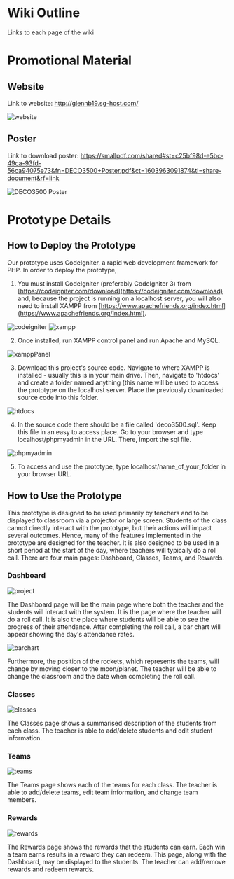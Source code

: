 # Wiki Outline

Links to each page of the wiki

# Promotional Material

## Website

Link to website: http://glennb19.sg-host.com/

![website](https://user-images.githubusercontent.com/45459833/97549299-f57d4980-1a1b-11eb-8a3e-6e15fab081e9.JPG)

## Poster

Link to download poster: https://smallpdf.com/shared#st=c25bf98d-e5bc-49ca-93fd-56ca94075e73&fn=DECO3500+Poster.pdf&ct=1603963091874&tl=share-document&rf=link

![DECO3500 Poster](https://user-images.githubusercontent.com/45459833/97549529-3aa17b80-1a1c-11eb-89da-3b46df97c190.png)

# Prototype Details

## How to Deploy the Prototype

Our prototype uses CodeIgniter, a rapid web development framework for PHP. In order to deploy the prototype, 
1. You must install CodeIgniter (preferably CodeIgniter 3) from [https://codeigniter.com/download](https://codeigniter.com/download) and, because the project is running on a localhost server, you will also need to install XAMPP from [https://www.apachefriends.org/index.html](https://www.apachefriends.org/index.html).

![codeigniter](https://user-images.githubusercontent.com/45459833/97135452-091a7d00-179c-11eb-88ec-211314b8c9ff.JPG)
![xampp](https://user-images.githubusercontent.com/45459833/97135499-2fd8b380-179c-11eb-8561-210387e537c8.JPG)

2. Once installed, run XAMPP control panel and run Apache and MySQL.

![xamppPanel](https://user-images.githubusercontent.com/45459833/97135772-0d936580-179d-11eb-9e7c-848044a56e81.png)

3. Download this project's source code. Navigate to where XAMPP is installed - usually this is in your main drive. Then, navigate to 'htdocs' and create a folder named anything (this name will be used to access the prototype on the localhost server. Place the previously downloaded source code into this folder.

![htdocs](https://user-images.githubusercontent.com/45459833/97136024-b6da5b80-179d-11eb-9cec-009e7f45da6c.JPG)

4. In the source code there should be a file called 'deco3500.sql'. Keep this file in an easy to access place. Go to your browser and type localhost/phpmyadmin in the URL. There, import the sql file.

![phpmyadmin](https://user-images.githubusercontent.com/45459833/97136114-fa34ca00-179d-11eb-839a-3491090aab28.JPG)

5. To access and use the prototype, type localhost/name_of_your_folder in your browser URL.


## How to Use the Prototype

This prototype is designed to be used primarily by teachers and to be displayed to classroom via a projector or large screen. Students of the class cannot directly interact with the prototype, but their actions will impact several outcomes. Hence, many of the features implemented in the prototype are designed for the teacher. It is also designed to be used in a short period at the start of the day, where teachers will typically do a roll call. There are four main pages: Dashboard, Classes, Teams, and Rewards.

### Dashboard

![project](https://user-images.githubusercontent.com/45459833/97136229-497afa80-179e-11eb-8671-4cc89b383584.JPG)

The Dashboard page will be the main page where both the teacher and the students will interact with the system. It is the page where the teacher will do a roll call. It is also the place where students will be able to see the progress of their attendance. After completing the roll call, a bar chart will appear showing the day's attendance rates.

![barchart](https://user-images.githubusercontent.com/45459833/97139187-a7f7a700-17a5-11eb-91c6-17b3b568c10a.JPG)

Furthermore, the position of the rockets, which represents the teams, will change by moving closer to the moon/planet. The teacher will be able to change the classroom and the date when completing the roll call.

### Classes

![classes](https://user-images.githubusercontent.com/45459833/97139633-a9759f00-17a6-11eb-8adf-0e1bb43a8517.JPG)

The Classes page shows a summarised description of the students from each class. The teacher is able to add/delete students and edit student information.

### Teams

![teams](https://user-images.githubusercontent.com/45459833/97139844-1b4de880-17a7-11eb-96f0-2a674bef154f.JPG)

The Teams page shows each of the teams for each class. The teacher is able to add/delete teams, edit team information, and change team members.

### Rewards

![rewards](https://user-images.githubusercontent.com/45459833/97139956-6962ec00-17a7-11eb-8aa9-499077884e8f.JPG)

The Rewards page shows the rewards that the students can earn. Each win a team earns results in a reward they can redeem. This page, along with the Dashboard, may be displayed to the students. The teacher can add/remove rewards and redeem rewards.

<!--
**deco3500gecko/DECO3500Gecko** is a ✨ _special_ ✨ repository because its `README.md` (this file) appears on your GitHub profile.

Here are some ideas to get you started:

- 🔭 I’m currently working on ...
- 🌱 I’m currently learning ...
- 👯 I’m looking to collaborate on ...
- 🤔 I’m looking for help with ...
- 💬 Ask me about ...
- 📫 How to reach me: ...
- 😄 Pronouns: ...
- ⚡ Fun fact: ...
-->
